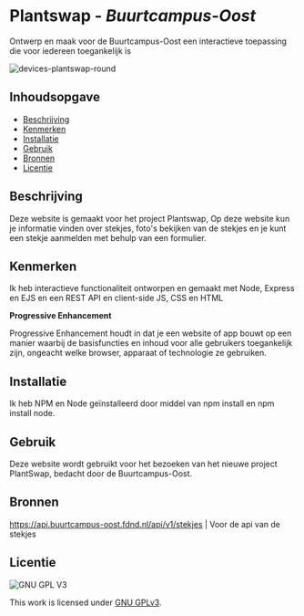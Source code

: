 # Plantswap - _Buurtcampus-Oost_

Ontwerp en maak voor de Buurtcampus-Oost een interactieve toepassing die voor iedereen toegankelijk is

![devices-plantswap-round](https://user-images.githubusercontent.com/112861375/230187328-dd06ff5e-4da1-45c0-a1b5-a91bcf2c52ca.png)


## Inhoudsopgave

- [Beschrijving](#beschrijving)
- [Kenmerken](#kenmerken)
- [Installatie](#installatie)
- [Gebruik](#gebruik)
- [Bronnen](#bronnen)
- [Licentie](#licentie)

## Beschrijving

Deze website is gemaakt voor het project Plantswap, Op deze website kun je informatie vinden over stekjes, foto's bekijken van de stekjes en je kunt een stekje aanmelden met behulp van een formulier. 

## Kenmerken
Ik heb interactieve functionaliteit ontworpen en gemaakt met Node, Express en EJS en een REST API en client-side JS, CSS en HTML

**Progressive Enhancement**

Progressive Enhancement houdt in dat je een website of app bouwt op een manier waarbij de basisfuncties en inhoud voor alle gebruikers toegankelijk zijn, ongeacht welke browser, apparaat of technologie ze gebruiken.

## Installatie

Ik heb NPM en Node geïnstalleerd door middel van npm install en npm install node.

## Gebruik

Deze website wordt gebruikt voor het bezoeken van het nieuwe project PlantSwap, bedacht door de Buurtcampus-Oost.

## Bronnen

https://api.buurtcampus-oost.fdnd.nl/api/v1/stekjes | Voor de api van de stekjes

## Licentie

![GNU GPL V3](https://www.gnu.org/graphics/gplv3-127x51.png)

This work is licensed under [GNU GPLv3](./LICENSE).
